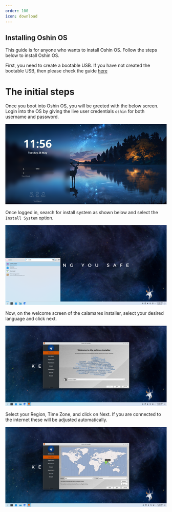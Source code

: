 ```yaml
---
order: 100
icon: download
---
```


## Installing Oshin OS
This guide is for anyone who wants to install Oshin OS. Follow the steps below to install Oshin OS.

First, you need to create a bootable USB. If you have not created the bootable USB, then please check the guide [here](https://oshin-os-official.github.io/guides/boot-oshin-os/create-bootable-usb/)

# The initial steps
Once you boot into Oshin OS, you will be greeted with the below screen. Login into the OS by giving the live user credentials ``oshin`` for both username and password. 

![*Oshin Lockscreen*](../static/oshin/lockscreen.png)

Once logged in, search for install system as shown below and select the ``Install System`` option.

![*Install System*](../static/oshin/calamares-search.png)

Now, on the welcome screen of the calamares installer, select your desired language and click next.

![*Welcome Screen*](../static/oshin/calamares-welcome.png)

Select your Region, Time Zone, and click on Next. If you are connected to the internet these will be adjusted automatically.

![](../static/oshin/location.png)
